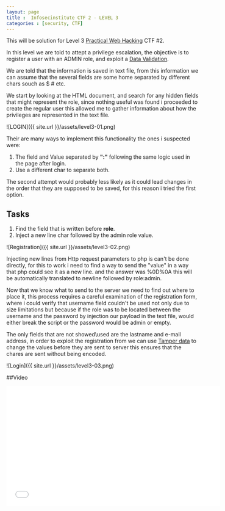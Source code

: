```yaml
---
layout: page 
title :  Infosecinstitute CTF 2 - LEVEL 3
categories : [security, CTF]
---
```


This will be solution for Level 3 [Practical Web Hacking](http://ctf.infosecinstitute.com "Practical Web Hacking") CTF #2. 

In this level we are told to attept a privilege escalation, the objective is to register a user with an ADMIN role, and exploit a [Data Validation](https://www.owasp.org/index.php/Data_Validation). 

We are told that the information is saved in text file, from this information we can assume that the several fields are some home separated by different chars
souch as $ # etc. 

We start by looking at the HTML document, and search for any hidden fields that might represent the role, since nothing useful was found i proceeded to create the regular user
this allowed me to gather information about how the privileges are represented in the text file.


![LOGIN]({{ site.url }}/assets/level3-01.png) 

Their are many ways to implement this functionality the ones i suspected were:

1. The field and Value separated by **":"** following the same logic used in the page after login. 
2. Use a different char to separate both. 

The second attempt would probably less likely as it could lead changes in the order that they are supposed to be saved, for this reason i tried the first option. 

## Tasks

1. Find the field that is written before **role**. 
2. Inject a new line char followed by the admin role value.

![Registration]({{ site.url }}/assets/level3-02.png) 

Injecting new lines from Http request parameters to php is can't be done directly, for this to work i need to find a way to send the "value" in a way that php could see it as a new line.
and the answer was %0D%0A this will be automatically translated to newline followed by role:admin. 

Now that we know what to send to the server we need to find out where to place it, this process requires a careful examination of the registration form, 
where i could verify that username field couldn't be used not only due to size limitations but because if the role was to be located between the username and the password 
by injection our payload in the text file, would either break the script or the password would be admin or empty. 

The only fields that are not showed\used are the lastname and e-mail address, in order to exploit the registration from we can use [Tamper data](https://addons.mozilla.org/pt-pt/firefox/addon/tamper-data/) to change the values before they are sent to server this ensures that the chares are sent without being encoded.

![Login]({{ site.url }}/assets/level3-03.png) 


##Video

<iframe width="560" height="315" src="//www.youtube.com/embed/XL2lGe6uzbk" frameborder="0" allowfullscreen></iframe>
